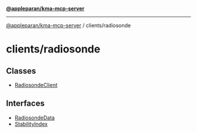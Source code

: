 [**@appleparan/kma-mcp-server**](../../README.md)

***

[@appleparan/kma-mcp-server](../../README.md) / clients/radiosonde

# clients/radiosonde

## Classes

- [RadiosondeClient](classes/RadiosondeClient.md)

## Interfaces

- [RadiosondeData](interfaces/RadiosondeData.md)
- [StabilityIndex](interfaces/StabilityIndex.md)
